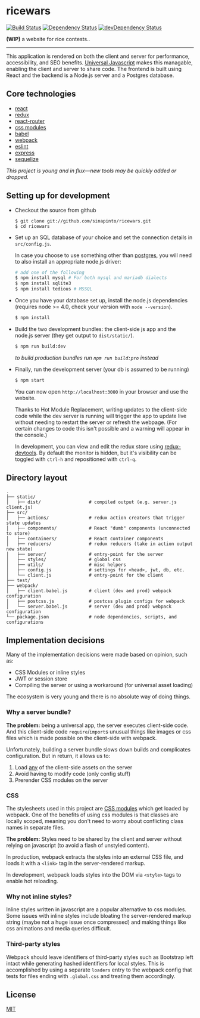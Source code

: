 # ricewars

[![Build Status](https://travis-ci.org/sinapinto/ricewars.svg?branch=master)](https://travis-ci.org/sinapinto/ricewars)
[![Dependency Status](https://david-dm.org/sinapinto/ricewars.svg)](https://david-dm.org/sinapinto/ricewars)
[![devDependency Status](https://david-dm.org/sinapinto/ricewars/dev-status.svg)](https://david-dm.org/sinapinto/ricewars#info=devDependencies)

**(WIP)** a website for rice contests..

---

This application is rendered on both the client and server for performance,
accessibility, and SEO benefits. [Universal
Javascript](https://medium.com/@mjackson/universal-javascript-4761051b7ae9#.kexqan3d7)
makes this managable, enabling the client and server to share code. The
frontend is built using React and the backend is a Node.js server and a
Postgres database.

## Core technologies

* [react](https://facebook.github.io/react/)
* [redux](https://github.com/reactjs/redux)
* [react-router](https://github.com/reactjs/react-router)
* [css modules](https://github.com/css-modules/css-modules)
* [babel](https://babeljs.io/)
* [webpack](https://webpack.github.io/)
* [eslint](http://eslint.org/)
* [express](http://expressjs.com/)
* [sequelize](http://docs.sequelizejs.com/en/latest/)

*This project is young and in flux—new tools may be quickly added or dropped.*

## Setting up for development

- Checkout the source from github

  ```
  $ git clone git://github.com/sinapinto/ricewars.git
  $ cd ricewars
  ```

- Set up an SQL database of your choice and set the connection details in
  `src/config.js`.

  In case you choose to use something other than
  [postgres](http://www.postgresql.org/), you will need to
  also install an appropriate node.js driver:

  ```sh
  # add one of the following
  $ npm install mysql # For both mysql and mariadb dialects
  $ npm install sqlite3
  $ npm install tedious # MSSQL
  ```

- Once you have your database set up, install the node.js dependencies (requires
  node >= 4.0, check your version with `node --version`).

  ```sh
  $ npm install
  ```

- Build the two development bundles: the client-side js app and the node.js
  server (they get output to `dist/static/`).

  ```sh
  $ npm run build:dev
  ```

  *to build production bundles run `npm run build:pro` instead*

- Finally, run the development server (your db is assumed to be running)

  ```sh
  $ npm start
  ```

  You can now open `http://localhost:3000` in your browser and use the website.

  Thanks to Hot Module Replacement, writing updates to the client-side code
  while the dev server is running will trigger the app to update live without
  needing to restart the server or refresh the webpage. (For certain changes to
  code this isn't possible and a warning will appear in the console.)

  In development, you can view and edit the redux store using 
  [redux-devtools](https://github.com/gaearon/redux-devtools). By default the
  monitor is hidden, but it's visibility can be toggled with `ctrl-h` and
  repositioned with `ctrl-q`.

## Directory layout

```
.
├── static/
│   ├── dist/                  # compiled output (e.g. server.js client.js)
├── src/
│   ├── actions/               # redux action creators that trigger state updates
│   ├── components/            # React "dumb" components (unconnected to store)
│   ├── containers/            # React container components
│   ├── reducers/              # redux reducers (take in action output new state)
│   ├── server/                # entry-point for the server
│   ├── styles/                # global css
│   ├── utils/                 # misc helpers
│   ├── config.js              # settings for <head>, jwt, db, etc.
│   └── client.js              # entry-point for the client
├── test/
├── webpack/
│   ├── client.babel.js        # client (dev and prod) webpack configuration
│   ├── postcss.js             # postcss plugin configs for webpack
│   └── server.babel.js        # server (dev and prod) webpack configuration
└── package.json               # node dependencies, scripts, and configurations
```

## Implementation decisions

Many of the implementation decisions were made based on opinion, such as:

* CSS Modules or inline styles
* JWT or session store
* Compiling the server or using a workaround (for universal asset loading)

The ecosystem is very young and there is no absolute way of doing things.

### Why a server bundle?

**The problem:** being a universal app, the server executes client-side code.
And this client-side code `require`/`import`s unusual things like images or css
files which is made possible on the client-side with webpack.

Unfortunately, building a server bundle slows down builds and complicates
configuration. But in return, it allows us to:

1. Load [any](https://webpack.github.io/docs/list-of-loaders.html) of the
   client-side assets on the server
2. Avoid having to modify code (only config stuff)
3. Prerender CSS modules on the server

### CSS

The stylesheets used in this project are [CSS
modules](https://github.com/css-modules/css-modules) which get loaded by
webpack. One of the benefits of using css modules is that classes are locally
scoped, meaning you don't need to worry about conflicting class names in
separate files.

**The problem:** Styles need to be shared by the client and server without
relying on javascript (to avoid a flash of unstyled content).

In production, webpack extracts the styles into an external CSS file, and loads
it with a `<link>` tag in the server-rendered markup.

In development, webpack loads styles into the DOM via `<style>` tags to enable
hot reloading.

### Why not inline styles?

Inline styles written in javascript are a popular alternative to css modules.
Some issues with inline styles include bloating the server-rendered markup
string (maybe not a huge issue once compressed) and making things like css
animations and media queries difficult.

### Third-party styles

Webpack should leave identifiers of third-party styles such as Bootstrap left
intact while generating hashed identifiers for local styles. This is
accomplished by using a separate `loaders` entry to the webpack config that
tests for files ending with `.global.css` and treating them accordingly.

## License

[MIT](./LICENSE)
